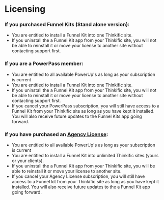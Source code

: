 # Licensing

### If you purchased Funnel Kits (Stand alone version): <a href="#if-you-purchased-expiring-courses-saver-stand-alone-version" id="if-you-purchased-expiring-courses-saver-stand-alone-version"></a>

* You are entitled to install a Funnel Kit into one Thinkific site.
* If you uninstall the a Funnel Kit app from your Thinkific site, you will not be able to reinstall it or move your license to another site without contacting support first.

### If you are a PowerPass member: <a href="#if-you-are-a-powerpass-member" id="if-you-are-a-powerpass-member"></a>

* You are entitled to all available PowerUp's as long as your subscription is current
* You are entitled to install a Funnel Kit into one Thinkific site.
* If you uninstall the a Funnel Kit app from your Thinkific site, you will not be able to reinstall it or move your license to another site without contacting support first.
* If you cancel your PowerPass subscription, you will still have access to a Funnel Kit from your Thinkific site as long as you have kept it installed. You will also receive future updates to the Funnel Kits app going forward.

### If you have purchased an [Agency License](https://www.superpowerups.com/pages/for-agencies): <a href="#if-you-have-purchased-an-agency-license" id="if-you-have-purchased-an-agency-license"></a>

* You are entitled to all available PowerUp's as long as your subscription is current
* You are entitled to install a Funnel Kit into unlimited Thinkific sites (yours or your clients).
* If you uninstall the a Funnel Kit app from your Thinkific site, you will be able to reinstall it or move your license to another site.
* If you cancel your Agency License subscription, you will still have access to a Funnel kit from your Thinkific site as long as you have kept it installed. You will also receive future updates to the a Funnel Kit app going forward.
